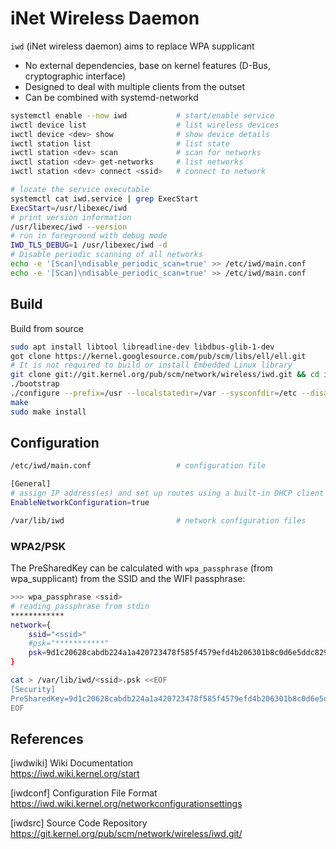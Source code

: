 # iNet Wireless Daemon

`iwd` (iNet wireless daemon) aims to replace WPA supplicant

- No external dependencies, base on kernel features (D-Bus, cryptographic interface)
- Designed to deal with multiple clients from the outset
- Can be combined with systemd-networkd

```bash
systemctl enable --now iwd           # start/enable service
iwctl device list                    # list wireless devices
iwctl device <dev> show              # show device details
iwctl station list                   # list state
iwctl station <dev> scan             # scan for networks
iwctl station <dev> get-networks     # list networks
iwctl station <dev> connect <ssid>   # connect to network
```

```bash
# locate the service executable
systemctl cat iwd.service | grep ExecStart
ExecStart=/usr/libexec/iwd
# print version information
/usr/libexec/iwd --version
# run in foreground with debug mode 
IWD_TLS_DEBUG=1 /usr/libexec/iwd -d
# Disable periodic scanning of all networks
echo -e '[Scan]\ndisable_periodic_scan=true' >> /etc/iwd/main.conf
echo -e '[Scan]\ndisable_periodic_scan=true' >> /etc/iwd/main.conf
```

## Build

Build from source

```bash
sudo apt install libtool libreadline-dev libdbus-glib-1-dev
got clone https://kernel.googlesource.com/pub/scm/libs/ell/ell.git
# It is not required to build or install Embedded Linux library
git clone git://git.kernel.org/pub/scm/network/wireless/iwd.git && cd iwd
./bootstrap
./configure --prefix=/usr --localstatedir=/var --sysconfdir=/etc --disable-systemd-service
make
sudo make install
```

## Configuration

```bash
/etc/iwd/main.conf                   # configuration file
```
```bash
[General]
# assign IP address(es) and set up routes using a built-in DHCP client
EnableNetworkConfiguration=true
```


```bash
/var/lib/iwd                         # network configuration files
```




### WPA2/PSK

The PreSharedKey can be calculated with `wpa_passphrase` (from wpa_supplicant)
from the SSID and the WIFI passphrase:

```bash
>>> wpa_passphrase <ssid>
# reading passphrase from stdin
************
network={
    ssid="<ssid>"
    #psk="***********"
    psk=9d1c20628cabdb224a1a420723478f585f4579efd4b206301b8c0d6e5ddc8296
}

```
```bash
cat > /var/lib/iwd/<ssid>.psk <<EOF
[Security]
PreSharedKey=9d1c20628cabdb224a1a420723478f585f4579efd4b206301b8c0d6e5ddc8296
EOF
```





## References

[iwdwiki] Wiki Documentation  
https://iwd.wiki.kernel.org/start

[iwdconf] Configuration File Format  
https://iwd.wiki.kernel.org/networkconfigurationsettings

[iwdsrc] Source Code Repository
https://git.kernel.org/pub/scm/network/wireless/iwd.git/
